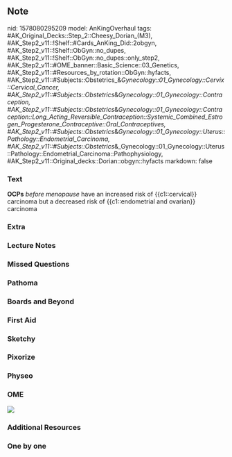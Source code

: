 ## Note
nid: 1578080295209
model: AnKingOverhaul
tags: #AK_Original_Decks::Step_2::Cheesy_Dorian_(M3), #AK_Step2_v11::!Shelf::#Cards_AnKing_Did::2obgyn, #AK_Step2_v11::!Shelf::ObGyn::no_dupes, #AK_Step2_v11::!Shelf::ObGyn::no_dupes::only_step2, #AK_Step2_v11::#OME_banner::Basic_Science::03_Genetics, #AK_Step2_v11::#Resources_by_rotation::ObGyn::hyfacts, #AK_Step2_v11::#Subjects::Obstetrics_&_Gynecology::01_Gynecology::Cervix::Cervical_Cancer, #AK_Step2_v11::#Subjects::Obstetrics_&_Gynecology::01_Gynecology::Contraception, #AK_Step2_v11::#Subjects::Obstetrics_&_Gynecology::01_Gynecology::Contraception::Long_Acting_Reversible_Contraception::Systemic_Combined_Estrogen_Progesterone_Contraceptive::Oral_Contraceptives, #AK_Step2_v11::#Subjects::Obstetrics_&_Gynecology::01_Gynecology::Uterus::Pathology::Endometrial_Carcinoma, #AK_Step2_v11::#Subjects::Obstetrics_&_Gynecology::01_Gynecology::Uterus::Pathology::Endometrial_Carcinoma::Pathophysiology, #AK_Step2_v11::Original_decks::Dorian::obgyn::hyfacts
markdown: false

### Text
<b>OCPs</b> <i>before menopause</i> have an increased risk of
{{c1::cervical}} carcinoma but a decreased risk of
{{c1::endometrial and ovarian}} carcinoma

### Extra


### Lecture Notes


### Missed Questions


### Pathoma


### Boards and Beyond


### First Aid


### Sketchy


### Pixorize


### Physeo


### OME
<div class="ome-widget">
  <a href="https://onlinemeded.org/spa/obgyn?ref=anki"><img src=
  "_OME_AnkiFlashcards_Topic_2.png"></a>
</div>

### Additional Resources


### One by one


